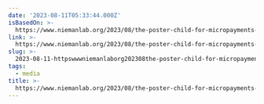 ```yaml
---
date: '2023-08-11T05:33:44.000Z'
isBasedOn: >-
  https://www.niemanlab.org/2023/08/the-poster-child-for-micropayments-for-news-is-getting-out-of-the-micropayments-business/
link: >-
  https://www.niemanlab.org/2023/08/the-poster-child-for-micropayments-for-news-is-getting-out-of-the-micropayments-business/
slug: >-
  2023-08-11-httpswwwniemanlaborg202308the-poster-child-for-micropayments-for-news-is-getting-out-of-the-micropayments-business
tags:
  - media
title: >-
  https://www.niemanlab.org/2023/08/the-poster-child-for-micropayments-for-news-is-getting-out-of-the-micropayments-business/
---
```


